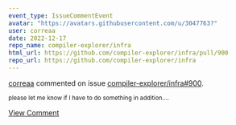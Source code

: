 ```yaml
---
event_type: IssueCommentEvent
avatar: "https://avatars.githubusercontent.com/u/3047763?"
user: correaa
date: 2022-12-17
repo_name: compiler-explorer/infra
html_url: https://github.com/compiler-explorer/infra/pull/900
repo_url: https://github.com/compiler-explorer/infra
---
```


<a href='https://github.com/correaa' target='_blank'>correaa</a> commented on issue <a href='https://github.com/compiler-explorer/infra/pull/900' target='_blank'>compiler-explorer/infra#900</a>.

<small>please let me know if I have to do something in addition....</small>

<a href='https://github.com/compiler-explorer/infra/pull/900' target='_blank'>View Comment</a>